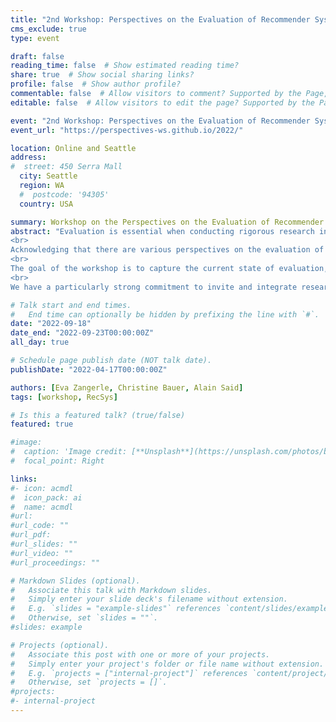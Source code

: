```yaml
---
title: "2nd Workshop: Perspectives on the Evaluation of Recommender Systems (PERSPECTIVES 2022)"
cms_exclude: true
type: event

draft: false
reading_time: false  # Show estimated reading time?
share: true  # Show social sharing links?
profile: false  # Show author profile?
commentable: false  # Allow visitors to comment? Supported by the Page, Post, and Docs content types.
editable: false  # Allow visitors to edit the page? Supported by the Page, Post, and Docs content types.

event: "2nd Workshop: Perspectives on the Evaluation of Recommender Systems (PERSPECTIVES 2022)"
event_url: "https://perspectives-ws.github.io/2022/"

location: Online and Seattle
address:
#  street: 450 Serra Mall
  city: Seattle
  region: WA
  #  postcode: '94305'
  country: USA

summary: Workshop on the Perspectives on the Evaluation of Recommender Systems (PERSPECTIVES 2022) at RecSys 2022.
abstract: "Evaluation is essential when conducting rigorous research in recommender systems (RS). It may span the evaluation of early ideas and approaches up to elaborate systems in operation; it may target a wide spectrum of different aspects being evaluated. Naturally, we do (and have to) take various perspectives on the evaluation of RS. Thereby, the term “perspective” may, for instance, refer to various purposes of a RS, the various stakeholders affected by a RS, or the potential risks that ought to be minimized. Further, we have to consider that various methodological approaches and experimental designs represent different perspectives on evaluation. The perspective on the evaluation of RS may also be substantially characterized by the available resources. The access to resources will likely be different for PhD students compared to established researchers in industry.
<br>
Acknowledging that there are various perspectives on the evaluation of RS, we want to put into discussion whether there is a “golden standard” for the evaluation of RS, and—if so—if it indeed is “golden” in any sense. We postulate that the various perspectives are valid and reasonable, and aim to reach out to the community to discuss and reason about.
<br>
The goal of the workshop is to capture the current state of evaluation, and gauge whether there is, or should be, a different target that RS evaluation should strive for. The workshop will address the question: where should we go from here as a community? and aims at coming up with concrete steps for action.
<br>
We have a particularly strong commitment to invite and integrate researchers at the beginning of their careers and want to equally integrate established researchers and practitioners, from industry and academia alike. It is our particular concern to give a voice to the various perspectives involved."

# Talk start and end times.
#   End time can optionally be hidden by prefixing the line with `#`.
date: "2022-09-18"
date_end: "2022-09-23T00:00:00Z"
all_day: true

# Schedule page publish date (NOT talk date).
publishDate: "2022-04-17T00:00:00Z"

authors: [Eva Zangerle, Christine Bauer, Alain Said]
tags: [workshop, RecSys]

# Is this a featured talk? (true/false)
featured: true

#image:
#  caption: 'Image credit: [**Unsplash**](https://unsplash.com/photos/bzdhc5b3Bxs)'
#  focal_point: Right

links:
#- icon: acmdl
#  icon_pack: ai
#  name: acmdl
#url: 
#url_code: ""
#url_pdf: 
#url_slides: ""
#url_video: ""
#url_proceedings: ""

# Markdown Slides (optional).
#   Associate this talk with Markdown slides.
#   Simply enter your slide deck's filename without extension.
#   E.g. `slides = "example-slides"` references `content/slides/example-slides.md`.
#   Otherwise, set `slides = ""`.
#slides: example

# Projects (optional).
#   Associate this post with one or more of your projects.
#   Simply enter your project's folder or file name without extension.
#   E.g. `projects = ["internal-project"]` references `content/project/deep-learning/index.md`.
#   Otherwise, set `projects = []`.
#projects:
#- internal-project
---
```


